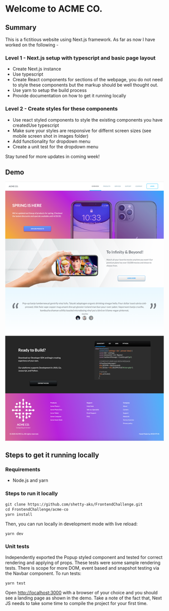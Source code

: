 # Welcome to ACME CO.

## Summary

This is a fictitious website using Next.js framework. As far as now I have worked on the following -

### Level 1 - Next.js setup with typescript and basic page layout

-   Create Next.js instance
-   Use typescript
-   Create React components for sections of the webpage, you do not need to style these components but the markup should be well thought out.
-   Use yarn to setup the build process
-   Provide documentation on how to get it running locally

### Level 2 - Create styles for these components

-   Use react styled components to style the existing components you have createdUse typescript
-   Make sure your styles are responsive for differnt screen sizes (see mobile screen shot in images folder)
-   Add functionality for dropdown menu
-   Create a unit test for the dropdown menu

Stay tuned for more updates in coming week!

## Demo
![ACMEC CO. Screenshot](acme-co/public/assets/home-page-final-screenshot.png?raw=true)


## Steps to get it running locally

### Requirements

-   Node.js and yarn

### Steps to run it locally
```
git clone https://github.com/shetty-aks/FrontendChallenge.git
cd FrontendChallenge/acme-co
yarn install
```
Then, you can run locally in development mode with live reload:

```
yarn dev
```

### Unit tests

Independently exported the Popup styled component and tested for correct rendering and applying of props.
These tests were some sample rendering tests. There is scope for more DOM, event based and snapshot testing via the Navbar component. To run tests:

```
yarn test
```

Open  [http://localhost:3000](http://localhost:3000/)  with a browser of your choice and you should see a landing page as shown in the demo. Take a note of the fact that, Next JS needs to take some time to compile the project for your first time.